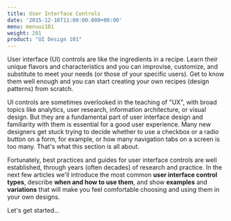 ```yaml
---
title: User Interface Controls
date: '2015-12-16T11:00:00.000+00:00'
menu: menuui101
weight: 201
product: "UI Design 101"
---
```


User interface (UI) controls are like the ingredients in a recipe. Learn their unique flavors and characteristics and you can improvise, customize, and substitute to meet your needs (or those of your specific users). Get to know them well enough and you can start creating your own recipes (design patterns) from scratch. 

UI controls are sometimes overlooked in the teaching of "UX", with broad topics like analytics, user research, information architecture, or visual design. But they are a fundamental part of user interface design and familiarity with them is essential for a good user experience. Many new designers get stuck trying to decide whether to use a checkbox or a radio button on a form, for example, or how many navigation tabs on a screen is too many. That's what this section is all about.

Fortunately, best practices and guides for user interface controls are well established, through years (often decades) of research and practice. In the next few articles we'll introduce the most common **user interface control types**, describe **when and how to use them**, and show **examples** and **variations** that will make you feel comfortable choosing and using them in your own designs.

Let's get started...